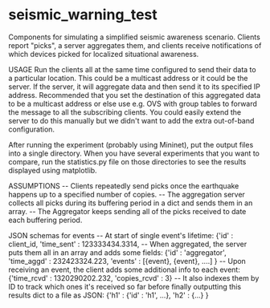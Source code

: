 # seismic_warning_test
Components for simulating a simplified seismic awareness scenario.  Clients report "picks", a server aggregates them,
 and clients receive notifications of which devices picked for localized situational awareness.

USAGE
Run the clients all at the same time configured to send their data to a particular location.  This could be a multicast
address or it could be the server.  If the server, it will aggregate data and then send it to its specified IP address.
Recommended that you set the destination of this aggregated data to be a multicast address or else use
e.g. OVS with group tables to forward the message to all the subscribing clients.  You could easily extend the server
to do this manually but we didn't want to add the extra out-of-band configuration.

After running the experiment (probably using Mininet), put the output files into a single directory.  When you have
several experiments that you want to compare, run the statistics.py file on those directories to see the results
displayed using matplotlib.

ASSUMPTIONS
-- Clients repeatedly send picks once the earthquake happens up to a specified number of copies.
-- The aggregation server collects all picks during its buffering period in a dict and sends them in an array.
-- The Aggregator keeps sending all of the picks received to date each buffering period.

JSON schemas for events
-- At start of single event's lifetime:
{'id' : client_id,
'time_sent' : 123333434.3314,
-- When aggregated, the server puts them all in an array and adds some fields:
{'id' : 'aggregator',
'time_aggd' : 232423324.223,
'events' : [{event}, {event}, ....]
}
-- Upon receiving an event, the client adds some additional info to each event:
{'time_rcvd' : 1320290202.232,
'copies_rcvd' : 3}
-- It also indexes them by ID to track which ones it's received so far
 before finally outputting this results dict to a file as JSON:
{'h1' : {'id' : 'h1', ...},
'h2' : {...}
}
